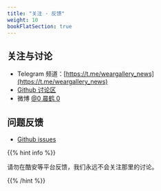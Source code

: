 ```yaml
---
title: "关注 · 反馈"
weight: 10
bookFlatSection: true
---
```


## 关注与讨论

- Telegram 频道：[https://t.me/weargallery_news](https://t.me/weargallery_news)
- [Github 讨论区](https://github.com/ichenhe/wear-gallery/discussions)
- 微博 [@0 晨鹤 0](https://weibo.com/liangchenhe55)

## 问题反馈

- [Github issues](https://github.com/ichenhe/wear-gallery/issues)

{{% hint info %}}

请勿在酷安等平台反馈，我们永远不会关注那里的讨论。

{{% /hint %}}
